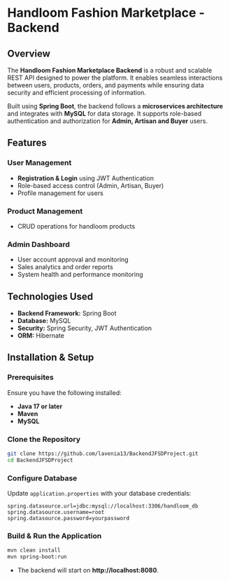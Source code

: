 # Handloom Fashion Marketplace - Backend

## Overview
The **Handloom Fashion Marketplace Backend** is a robust and scalable REST API designed to power the platform. It enables seamless interactions between users, products, orders, and payments while ensuring data security and efficient processing of information.

Built using **Spring Boot**, the backend follows a **microservices architecture** and integrates with **MySQL** for data storage. It supports role-based authentication and authorization for **Admin, Artisan and Buyer** users.

## Features
### User Management
- **Registration & Login** using JWT Authentication
- Role-based access control (Admin, Artisan, Buyer)
- Profile management for users

### Product Management
- CRUD operations for handloom products

### Admin Dashboard
- User account approval and monitoring
- Sales analytics and order reports
- System health and performance monitoring

## Technologies Used
- **Backend Framework:** Spring Boot
- **Database:** MySQL
- **Security:** Spring Security, JWT Authentication
- **ORM:** Hibernate

## Installation & Setup
### Prerequisites
Ensure you have the following installed:
- **Java 17 or later**
- **Maven**
- **MySQL**

### Clone the Repository
```sh
git clone https://github.com/lavenia13/BackendJFSDProject.git
cd BackendJFSDProject
```

### Configure Database
Update `application.properties` with your database credentials:
```properties
spring.datasource.url=jdbc:mysql://localhost:3306/handloom_db
spring.datasource.username=root
spring.datasource.password=yourpassword
```

### Build & Run the Application
```sh
mvn clean install
mvn spring-boot:run
```
- The backend will start on **http://localhost:8080**.


